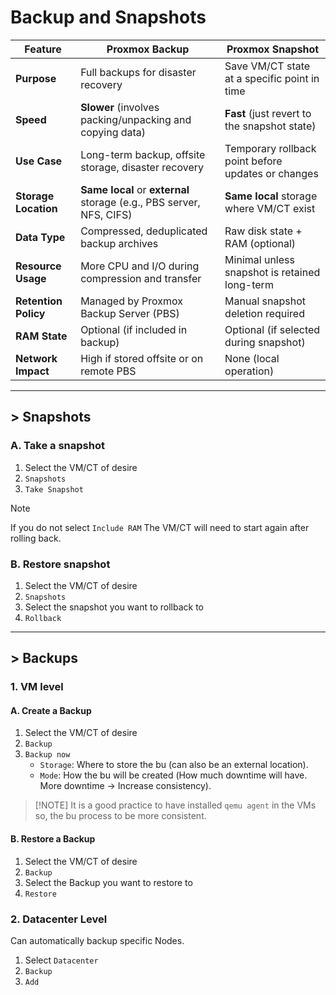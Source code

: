 # Backup and Snapshots

| Feature                          | Proxmox Backup                          | Proxmox Snapshot                        |
|----------------------------------|-----------------------------------------|-----------------------------------------|
| **Purpose**                      | Full backups for disaster recovery | Save VM/CT state at a specific point in time |
| **Speed**                        | **Slower** (involves packing/unpacking and copying data) | **Fast** (just revert to the snapshot state) |
| **Use Case**                     | Long-term backup, offsite storage, disaster recovery | Temporary rollback point before updates or changes |
| **Storage Location**             | **Same local** or **external** storage (e.g., PBS server, NFS, CIFS) | **Same local** storage where VM/CT exist  |
| **Data Type**                    | Compressed, deduplicated backup archives | Raw disk state + RAM (optional)         |
| **Resource Usage**               | More CPU and I/O during compression and transfer | Minimal unless snapshot is retained long-term |
| **Retention Policy**            | Managed by Proxmox Backup Server (PBS)  | Manual snapshot deletion required       |
| **RAM State**                   | Optional (if included in backup)        | Optional (if selected during snapshot)  |
| **Network Impact**              | High if stored offsite or on remote PBS | None (local operation)                  |

---

## > Snapshots

### A. Take a snapshot
1. Select the VM/CT of desire
2. `Snapshots`
3. `Take Snapshot`

> [!NOTE]
> If you do not select `Include RAM`
> The VM/CT will need to start again after rolling back.

### B. Restore snapshot
1. Select the VM/CT of desire
2. `Snapshots`
3. Select the snapshot you want to rollback to
4. `Rollback`

---

## > Backups

### 1. VM level

#### A. Create a Backup
1. Select the VM/CT of desire
2. `Backup`
3. `Backup now`
   - `Storage`: Where to store the bu (can also be an external location).
   - `Mode`: How the bu will be created (Ηow much downtime will have. More downtime -> Increase consistency).

> [!ΝΟΤΕ]
> It is a good practice to have installed `qemu agent` in the VMs
> so, the bu process to be more consistent.

#### B. Restore a Backup
1. Select the VM/CT of desire
2. `Backup`
3. Select the Backup you want to restore to
4. `Restore`

### 2. Datacenter Level

Can automatically backup specific Nodes.

1. Select `Datacenter`
2. `Backup`
3. `Add`